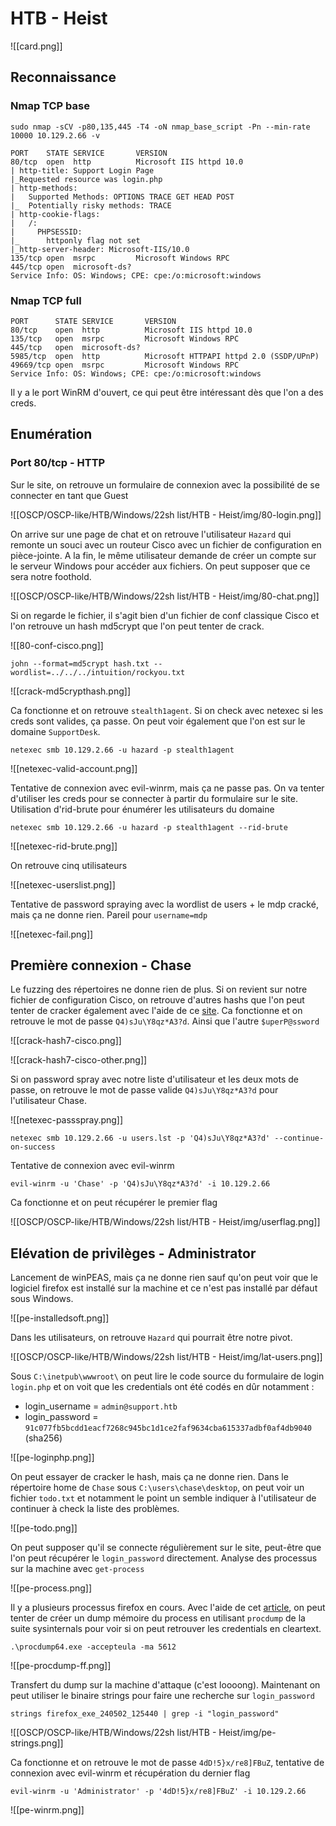 # HTB - Heist

![[card.png]]

## Reconnaissance

### Nmap TCP base

```
sudo nmap -sCV -p80,135,445 -T4 -oN nmap_base_script -Pn --min-rate 10000 10.129.2.66 -v

PORT    STATE SERVICE       VERSION
80/tcp  open  http          Microsoft IIS httpd 10.0
| http-title: Support Login Page
|_Requested resource was login.php
| http-methods:
|   Supported Methods: OPTIONS TRACE GET HEAD POST
|_  Potentially risky methods: TRACE
| http-cookie-flags:
|   /:
|     PHPSESSID:
|_      httponly flag not set
|_http-server-header: Microsoft-IIS/10.0
135/tcp open  msrpc         Microsoft Windows RPC
445/tcp open  microsoft-ds?
Service Info: OS: Windows; CPE: cpe:/o:microsoft:windows
```

### Nmap TCP full

```
PORT      STATE SERVICE       VERSION
80/tcp    open  http          Microsoft IIS httpd 10.0
135/tcp   open  msrpc         Microsoft Windows RPC
445/tcp   open  microsoft-ds?
5985/tcp  open  http          Microsoft HTTPAPI httpd 2.0 (SSDP/UPnP)
49669/tcp open  msrpc         Microsoft Windows RPC
Service Info: OS: Windows; CPE: cpe:/o:microsoft:windows
```

Il y a le port WinRM d'ouvert, ce qui peut être intéressant dès que l'on a des creds.

## Enumération

### Port 80/tcp - HTTP

Sur le site, on retrouve un formulaire de connexion avec la possibilité de se connecter en tant que Guest

![[OSCP/OSCP-like/HTB/Windows/22sh list/HTB - Heist/img/80-login.png]]

On arrive sur une page de chat et on retrouve l'utilisateur `Hazard` qui remonte un souci avec un routeur Cisco avec un fichier de configuration en pièce-jointe. A la fin, le même utilisateur demande de créer un compte sur le serveur Windows pour accéder aux fichiers. On peut supposer que ce sera notre foothold.

![[OSCP/OSCP-like/HTB/Windows/22sh list/HTB - Heist/img/80-chat.png]]

Si on regarde le fichier, il s'agit bien d'un fichier de conf classique Cisco et l'on retrouve un hash md5crypt que l'on peut tenter de crack.

![[80-conf-cisco.png]]

`john --format=md5crypt hash.txt --wordlist=../../../intuition/rockyou.txt`

![[crack-md5crypthash.png]]

Ca fonctionne et on retrouve `stealth1agent`. Si on check avec netexec si les creds sont valides, ça passe. On peut voir également que l'on est sur le domaine `SupportDesk`.

`netexec smb 10.129.2.66 -u hazard -p stealth1agent`

![[netexec-valid-account.png]]

Tentative de connexion avec evil-winrm, mais ça ne passe pas. On va tenter d'utiliser les creds pour se connecter à partir du formulaire sur le site. Utilisation d'rid-brute pour énumérer les utilisateurs du domaine

`netexec smb 10.129.2.66 -u hazard -p stealth1agent --rid-brute`

![[netexec-rid-brute.png]]

On retrouve cinq utilisateurs

![[netexec-userslist.png]]

Tentative de password spraying avec la wordlist de users + le mdp cracké, mais ça ne donne rien. Pareil pour `username=mdp`

![[netexec-fail.png]]

## Première connexion - Chase

Le fuzzing des répertoires ne donne rien de plus. Si on revient sur notre fichier de configuration Cisco, on retrouve d'autres hashs que l'on peut tenter de cracker également avec l'aide de ce [site](https://www.firewall.cx/cisco/cisco-routers/cisco-type7-password-crack.html). Ca fonctionne et on retrouve le mot de passe `Q4)sJu\Y8qz*A3?d`. Ainsi que l'autre `$uperP@ssword`

![[crack-hash7-cisco.png]]

![[crack-hash7-cisco-other.png]]

Si on password spray avec notre liste d'utilisateur et les deux mots de passe, on retrouve le mot de passe valide `Q4)sJu\Y8qz*A3?d` pour l'utilisateur Chase.

![[netexec-passspray.png]]

`netexec smb 10.129.2.66 -u users.lst -p 'Q4)sJu\Y8qz*A3?d' --continue-on-success`

Tentative de connexion avec evil-winrm

`evil-winrm -u 'Chase' -p 'Q4)sJu\Y8qz*A3?d' -i 10.129.2.66`

Ca fonctionne et on peut récupérer le premier flag

![[OSCP/OSCP-like/HTB/Windows/22sh list/HTB - Heist/img/userflag.png]]

## Elévation de privilèges - Administrator

Lancement de winPEAS, mais ça ne donne rien sauf qu'on peut voir que le logiciel firefox est installé sur la machine et ce n'est pas installé par défaut sous Windows.

![[pe-installedsoft.png]]

Dans les utilisateurs, on retrouve `Hazard` qui pourrait être notre pivot.

![[OSCP/OSCP-like/HTB/Windows/22sh list/HTB - Heist/img/lat-users.png]]

Sous `C:\inetpub\wwwroot\` on peut lire le code source du formulaire de login `login.php` et on voit que les credentials ont été codés en dûr notamment :
- login_username = `admin@support.htb`
- login_password = `91c077fb5bcdd1eacf7268c945bc1d1ce2faf9634cba615337adbf0af4db9040` (sha256)

![[pe-loginphp.png]]

On peut essayer de cracker le hash, mais ça ne donne rien. Dans le répertoire home de `Chase` sous `C:\users\chase\desktop`, on peut voir un fichier `todo.txt` et notamment le point un semble indiquer à l'utilisateur de continuer à check la liste des problèmes.

![[pe-todo.png]]

On peut supposer qu'il se connecte régulièrement sur le site, peut-être que l'on peut récupérer le `login_password` directement.
Analyse des processus sur la machine avec `get-process`

![[pe-process.png]]

Il y a plusieurs processus firefox en cours. Avec l'aide de cet [article](https://book.hacktricks.xyz/windows-hardening/windows-local-privilege-escalation#memory-password-mining), on peut tenter de créer un dump mémoire du process en utilisant `procdump` de la suite sysinternals pour voir si on peut retrouver les credentials en cleartext.

`.\procdump64.exe -accepteula -ma 5612`

![[pe-procdump-ff.png]]

Transfert du dump sur la machine d'attaque (c'est loooong). Maintenant on peut utiliser le binaire strings pour faire une recherche sur `login_password`

`strings firefox_exe_240502_125440 | grep -i "login_password"`

![[OSCP/OSCP-like/HTB/Windows/22sh list/HTB - Heist/img/pe-strings.png]]

Ca fonctionne et on retrouve le mot de passe `4dD!5}x/re8]FBuZ`, tentative de connexion avec evil-winrm et récupération du dernier flag

`evil-winrm -u 'Administrator' -p '4dD!5}x/re8]FBuZ' -i 10.129.2.66`

![[pe-winrm.png]]